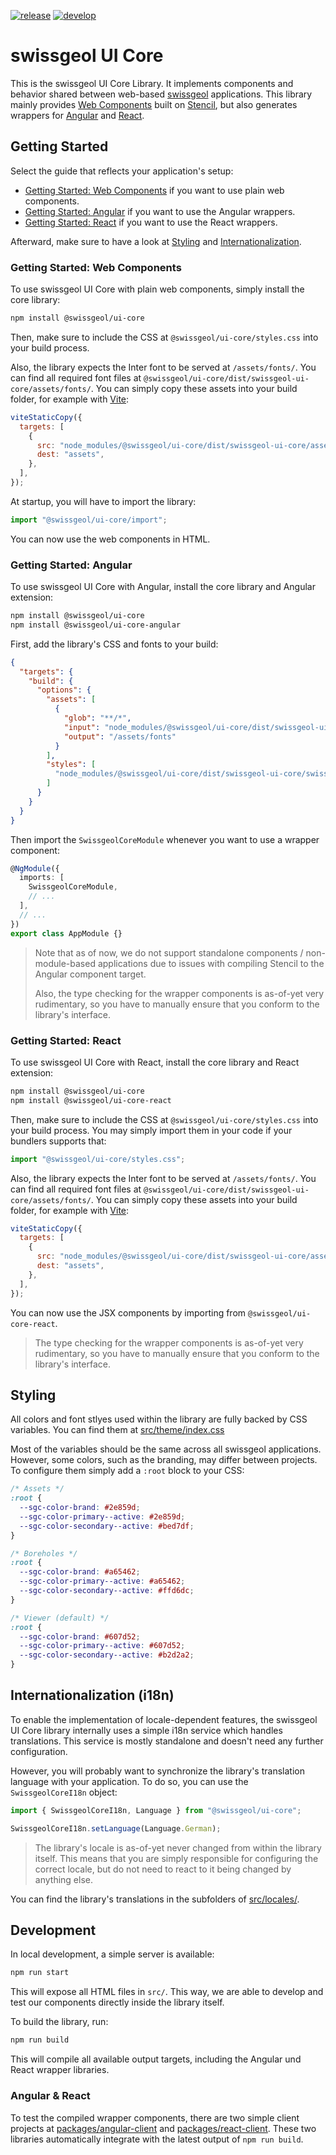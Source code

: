 [![release](https://img.shields.io/github/actions/workflow/status/swisstopo/swissgeol-ui-core/publish.yml?branch=main&label=release)](https://github.com/swisstopo/swissgeol-ui-core/actions/workflows/publish.yml?query=branch%3Amain)
[![develop](https://img.shields.io/github/actions/workflow/status/swisstopo/swissgeol-ui-core/publish.yml?branch=develop&label=dev)](https://github.com/swisstopo/swissgeol-ui-core/actions/workflows/publish.yml?query=branch%3Adevelop)

# swissgeol UI Core

This is the swissgeol UI Core Library. It implements components and behavior shared between web-based [swissgeol](https://www.swissgeol.ch) applications.
This library mainly provides [Web Components](https://developer.mozilla.org/en-US/docs/Web/API/Web_components) built on [Stencil](https://stenciljs.com/),
but also generates wrappers for [Angular](https://angular.dev/) and [React](https://react.dev/).

## Getting Started

Select the guide that reflects your application's setup:

- [Getting Started: Web Components](#getting-started-web-components) if you want to use plain web components.
- [Getting Started: Angular](#getting-started-angular) if you want to use the Angular wrappers.
- [Getting Started: React](#getting-started-react) if you want to use the React wrappers.

Afterward, make sure to have a look at [Styling](#styling) and [Internationalization](#internationalization-i18n).

### Getting Started: Web Components

To use swissgeol UI Core with plain web components, simply install the core library:

```bash
npm install @swissgeol/ui-core
```

Then, make sure to include the CSS at `@swissgeol/ui-core/styles.css` into your build process.

Also, the library expects the Inter font to be served at `/assets/fonts/`.
You can find all required font files at `@swissgeol/ui-core/dist/swissgeol-ui-core/assets/fonts/`.
You can simply copy these assets into your build folder, for example with [Vite](https://vite.dev/):

```js
viteStaticCopy({
  targets: [
    {
      src: "node_modules/@swissgeol/ui-core/dist/swissgeol-ui-core/assets/*",
      dest: "assets",
    },
  ],
});
```

At startup, you will have to import the library:

```js
import "@swissgeol/ui-core/import";
```

You can now use the web components in HTML.

### Getting Started: Angular

To use swissgeol UI Core with Angular, install the core library and Angular extension:

```bash
npm install @swissgeol/ui-core
npm install @swissgeol/ui-core-angular
```

First, add the library's CSS and fonts to your build:

```json
{
  "targets": {
    "build": {
      "options": {
        "assets": [
          {
            "glob": "**/*",
            "input": "node_modules/@swissgeol/ui-core/dist/swissgeol-ui-core/assets/fonts",
            "output": "/assets/fonts"
          }
        ],
        "styles": [
          "node_modules/@swissgeol/ui-core/dist/swissgeol-ui-core/swissgeol-ui-core.css"
        ]
      }
    }
  }
}
```

Then import the `SwissgeolCoreModule` whenever you want to use a wrapper component:

```ts
@NgModule({
  imports: [
    SwissgeolCoreModule,
    // ...
  ],
  // ...
})
export class AppModule {}
```

> Note that as of now, we do not support standalone components / non-module-based applications
> due to issues with compiling Stencil to the Angular component target.
>
> Also, the type checking for the wrapper components is as-of-yet very rudimentary,
> so you have to manually ensure that you conform to the library's interface.

### Getting Started: React

To use swissgeol UI Core with React, install the core library and React extension:

```bash
npm install @swissgeol/ui-core
npm install @swissgeol/ui-core-react
```

Then, make sure to include the CSS at `@swissgeol/ui-core/styles.css` into your build process.
You may simply import them in your code if your bundlers supports that:

```js
import "@swissgeol/ui-core/styles.css";
```

Also, the library expects the Inter font to be served at `/assets/fonts/`.
You can find all required font files at `@swissgeol/ui-core/dist/swissgeol-ui-core/assets/fonts/`.
You can simply copy these assets into your build folder, for example with [Vite](https://vite.dev/):

```js
viteStaticCopy({
  targets: [
    {
      src: "node_modules/@swissgeol/ui-core/dist/swissgeol-ui-core/assets/*",
      dest: "assets",
    },
  ],
});
```

You can now use the JSX components by importing from `@swissgeol/ui-core-react`.

> The type checking for the wrapper components is as-of-yet very rudimentary,
> so you have to manually ensure that you conform to the library's interface.

## Styling

All colors and font stlyes used within the library are fully backed by CSS variables.
You can find them at [src/theme/index.css](./src/theme/index.css)

Most of the variables should be the same across all swissgeol applications.
However, some colors, such as the branding, may differ between projects.
To configure them simply add a `:root` block to your CSS:

```css
/* Assets */
:root {
  --sgc-color-brand: #2e859d;
  --sgc-color-primary--active: #2e859d;
  --sgc-color-secondary--active: #bed7df;
}

/* Boreholes */
:root {
  --sgc-color-brand: #a65462;
  --sgc-color-primary--active: #a65462;
  --sgc-color-secondary--active: #ffd6dc;
}

/* Viewer (default) */
:root {
  --sgc-color-brand: #607d52;
  --sgc-color-primary--active: #607d52;
  --sgc-color-secondary--active: #b2d2a2;
}
```

## Internationalization (i18n)

To enable the implementation of locale-dependent features,
the swissgeol UI Core library internally uses a simple i18n service which handles translations.
This service is mostly standalone and doesn't need any further configuration.

However, you will probably want to synchronize the library's translation language with your application.
To do so, you can use the `SwissgeolCoreI18n` object:

```js
import { SwissgeolCoreI18n, Language } from "@swissgeol/ui-core";

SwissgeolCoreI18n.setLanguage(Language.German);
```

> The library's locale is as-of-yet never changed from within the library itself.
> This means that you are simply responsible for configuring the correct locale,
> but do not need to react to it being changed by anything else.

You can find the library's translations in the subfolders of [src/locales/](./src/locales).

## Development

In local development, a simple server is available:

```bash
npm run start
```

This will expose all HTML files in `src/`.
This way, we are able to develop and test our components directly inside the library itself.

To build the library, run:

```bash
npm run build
```

This will compile all available output targets, including the Angular und React wrapper libraries.

### Angular & React

To test the compiled wrapper components, there are two simple client projects at
[packages/angular-client](./packages/angular-client/) and [packages/react-client](./packages/react-client/).
These two libraries automatically integrate with the latest output of `npm run build`.
